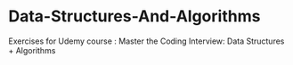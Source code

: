 # Data-Structures-And-Algorithms
Exercises for Udemy course : Master the Coding Interview: Data Structures + Algorithms
